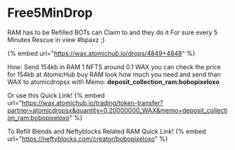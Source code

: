 #   Free5MinDrop

RAM has to be Refilled BOTs can Claim to and they do it For sure every 5 Minutes Rescue in view #bpaxz ;)

{% embed url="https://wax.atomichub.io/drops/4849+4848" %}


How:
Send 154kb in RAM 1 NFTS around 0.1 WAX you can check the price for 154kb at AtomicHub buy RAM look how much you need and send than  WAX to atomicdropsx with Memo: **deposit_collection_ram:bobopixeloxo**

Or use this Quick Link!
{% embed url="https://wax.atomichub.io/trading/token-transfer?partner=atomicdropsx&quantity=0.20000000_WAX&memo=deposit_collection_ram:bobopixeloxo" %}

To Refill Blends and Neftyblocks Related RAM  Quick Link!
{% embed url="https://neftyblocks.com/creator/bobopixeloxo" %}
